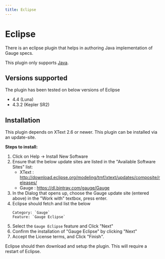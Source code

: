 ```yaml
---
title: Eclipse
--- 
```

 
# Eclipse

There is an eclipse plugin that helps in authoring Java implementation of Gauge specs.

This plugin only supports [Java](../test_code/java/java.md).

## Versions supported

The plugin has been tested on  below versions of Eclipse
- 4.4 (Luna)
- 4.3.2 (Kepler SR2)

## Installation

This plugin depends on XText 2.6 or newer. This plugin can be installed via an update-site.

**Steps to install:**

1. Click on Help -> Install New Software
2. Ensure that the below update sites are listed in the "Available Software Sites" list:
    - XText : http://download.eclipse.org/modeling/tmf/xtext/updates/composite/releases/
    - Gauge : https://dl.bintray.com/gauge/Gauge
3. In the Dialog that opens up, choose the Gauge update site (entered above) in the "Work with" textbox, press enter.
4. Eclipse should fetch and list the below
    ```
    Category: `Gauge`
    Feature: `Gauge Eclipse`
    ```
5. Select the `Gauge Eclipse` feature and Click "Next"
6. Confirm the installation of "Gauge Eclipse" by clicking "Next"
7. Accept the License terms, and Click "Finish".

Eclipse should then download and setup the plugin. This will require a restart of Eclipse.
